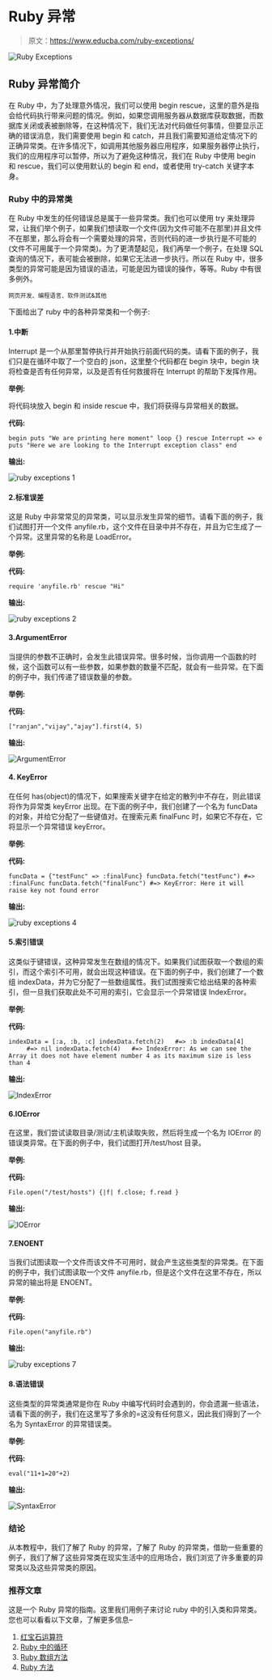 # Ruby 异常

> 原文：<https://www.educba.com/ruby-exceptions/>

![Ruby Exceptions](img/6d46ba60bec22796d3a8fe8592ba1b5d.png "Ruby Exceptions")



## Ruby 异常简介

在 Ruby 中，为了处理意外情况，我们可以使用 begin rescue，这里的意外是指会给代码执行带来问题的情况。例如，如果您调用服务器从数据库获取数据，而数据库关闭或表被删除等，在这种情况下，我们无法对代码做任何事情，但要显示正确的错误消息，我们需要使用 begin 和 catch，并且我们需要知道给定情况下的正确异常类。在许多情况下，如调用其他服务器应用程序，如果服务器停止执行，我们的应用程序可以暂停，所以为了避免这种情况，我们在 Ruby 中使用 begin 和 rescue，我们可以使用默认的 begin 和 end，或者使用 try-catch 关键字本身。

### Ruby 中的异常类

在 Ruby 中发生的任何错误总是属于一些异常类。我们也可以使用 try 来处理异常，让我们举个例子，如果我们想读取一个文件(因为文件可能不在那里)并且文件不在那里，那么将会有一个需要处理的异常，否则代码的进一步执行是不可能的(文件不可用属于一个异常类)。为了更清楚起见，我们再举一个例子，在处理 SQL 查询的情况下，表可能会被删除，如果它无法进一步执行。所以在 Ruby 中，很多类型的异常可能是因为错误的语法，可能是因为错误的操作，等等。Ruby 中有很多例外。

<small>网页开发、编程语言、软件测试&其他</small>

下面给出了 ruby 中的各种异常类和一个例子:

#### 1.中断

Interrupt 是一个从那里暂停执行并开始执行前面代码的类。请看下面的例子，我们只是在循环中取了一个空白的 json，这里整个代码都在 begin 块中，begin 块将检查是否有任何异常，以及是否有任何救援将在 Interrupt 的帮助下发挥作用。

**举例:**

将代码块放入 begin 和 inside rescue 中，我们将获得与异常相关的数据。

**代码:**

`begin
puts "We are printing here moment"
loop {}
rescue Interrupt => e
puts "Here we are looking to the Interrupt exception class"
end`

**输出:**

![ruby exceptions 1](img/a67d697e367c02c2c8e5db5032bf9f0d.png "ruby exceptions 1")



#### 2.标准误差

这是 Ruby 中非常常见的异常类，可以显示发生异常的细节。请看下面的例子，我们试图打开一个文件 anyfile.rb，这个文件在目录中并不存在，并且为它生成了一个异常。这里异常的名称是 LoadError。

**举例:**

**代码:**

`require 'anyfile.rb' rescue "Hi"`

**输出:**

![ruby exceptions 2](img/d713701ab5238a56ce0a4aafce5c0ea4.png "ruby exceptions 2")



#### 3.ArgumentError

当提供的参数不正确时，会发生此错误异常。很多时候，当你调用一个函数的时候，这个函数可以有一些参数，如果参数的数量不匹配，就会有一些异常。在下面的例子中，我们传递了错误数量的参数。

**举例:**

**代码:**

`["ranjan","vijay","ajay"].first(4, 5)`

**输出:**

![ArgumentError](img/cf8e8f6d6024a5435822a1083d3603c3.png "ArgumentError")



#### 4\. KeyError

在任何 has(object)的情况下，如果搜索关键字在给定的散列中不存在，则此错误将作为异常类 keyError 出现。在下面的例子中，我们创建了一个名为 funcData 的对象，并给它分配了一些键值对。在搜索元素 finalFunc 时，如果它不存在，它将显示一个异常错误 keyError。

**举例:**

**代码:**

`funcData = {"testFunc" => :finalFunc}
funcData.fetch("testFunc") #=> :finalFunc
funcData.fetch("finalFunc") #=> KeyError: Here it will raise key not found error`

**输出:**

![ruby exceptions 4](img/e5e86d4c3b54d2c6aef73ecb977e03bf.png "ruby exceptions 4")



#### 5.索引错误

这类似于键错误，这种异常发生在数组的情况下。如果我们试图获取一个数组的索引，而这个索引不可用，就会出现这种错误。在下面的例子中，我们创建了一个数组 indexData，并为它分配了一些数组属性。我们试图搜索它给出结果的各种索引，但一旦我们获取此处不可用的索引，它会显示一个异常错误 IndexError。

**举例:**

**代码:**

`indexData = [:a, :b, :c] indexData.fetch(2)   #=> :b
indexData[4]          #=> nil
indexData.fetch(4)   #=> IndexError: As we can see the Array it does not have element number 4 as its maximum size is less than 4`

**输出:**

![IndexError](img/1368591043034f85079e2a47e1f57fd3.png "IndexError")



#### 6.IOError

在这里，我们尝试读取目录/测试/主机读取失败，然后将生成一个名为 IOError 的错误类异常。在下面的例子中，我们试图打开/test/host 目录。

**举例:**

**代码:**

`File.open("/test/hosts") {|f| f.close; f.read }`

**输出:**

![IOError](img/51974bcf78471eedee040027f200965a.png "IOError")



#### 7.ENOENT

当我们试图读取一个文件而该文件不可用时，就会产生这些类型的异常类。在下面的例子中，我们试图读取一个文件 anyfile.rb，但是这个文件在这里不存在，所以异常的输出将是 ENOENT。

**举例:**

**代码:**

`File.open("anyfile.rb")`

**输出:**

![ruby exceptions 7](img/63316faf505d6e09ca28cf5a9ee07371.png "ruby exceptions 7")



#### 8.语法错误

这些类型的异常类通常是你在 Ruby 中编写代码时会遇到的，你会遗漏一些语法，请看下面的例子，我们在这里写了多余的=这没有任何意义，因此我们得到了一个名为 SyntaxError 的异常错误类。

**举例:**

**代码:**

`eval("11+1=20"+2)`

**输出:**

![SyntaxError](img/818f39651f84e57eadd7ad9cbd0e8695.png "SyntaxError")



### 结论

从本教程中，我们了解了 Ruby 的异常，了解了 Ruby 的异常类，借助一些重要的例子，我们了解了这些异常类在现实生活中的应用场合，我们浏览了许多重要的异常类以及这些异常类的原因。

### 推荐文章

这是一个 Ruby 异常的指南。这里我们用例子来讨论 ruby 中的引入类和异常类。您也可以看看以下文章，了解更多信息–

1.  [红宝石运算符](https://www.educba.com/ruby-operators/)
2.  [Ruby 中的循环](https://www.educba.com/loops-in-ruby/)
3.  [Ruby 数组方法](https://www.educba.com/ruby-array-methods/)
4.  [Ruby 方法](https://www.educba.com/ruby-methods/)





